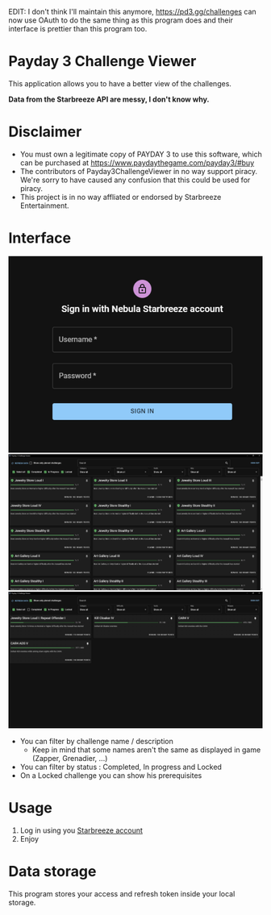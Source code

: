 EDIT: I don't think I'll maintain this anymore, https://pd3.gg/challenges can now use OAuth to do the same thing as this program does and their interface is prettier than this program too.

# Payday 3 Challenge Viewer

This application allows you to have a better view of the challenges.

**Data from the Starbreeze API are messy, I don't know why.**

# Disclaimer

- You must own a legitimate copy of PAYDAY 3 to use this software, which can be purchased at https://www.paydaythegame.com/payday3/#buy
- The contributors of Payday3ChallengeViewer in no way support piracy. We're sorry to have caused any confusion that this could be used for piracy.
- This project is in no way affliated or endorsed by Starbreeze Entertainment.

# Interface

![AppLogin](resources/appLogin.png)
![AppInterface](resources/appInterface.png)
![AppInterface2](resources/appInterface2.png)

- You can filter by challenge name / description
  - Keep in mind that some names aren't the same as displayed in game (Zapper, Grenadier, ...)
- You can filter by status : Completed, In progress and Locked
- On a Locked challenge you can show his prerequisites

# Usage

1. Log in using you [Starbreeze account](https://nebula.starbreeze.com)
2. Enjoy

# Data storage

This program stores your access and refresh token inside your local storage.
